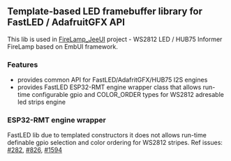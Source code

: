 ## Template-based LED framebuffer library for FastLED / AdafruitGFX API

This lib is used in [FireLamp_JeeUI](https://github.com/vortigont/FireLamp_JeeUI) project - WS2812 LED / HUB75 Informer FireLamp based on EmbUI framework.

### Features
 - provides common API for FastLED/AdafritGFX/HUB75 I2S engines
 - provides FastLED ESP32-RMT engine wrapper class that allows run-time configurable gpio and COLOR_ORDER types for WS2812 adresable led strips engine


### ESP32-RMT engine wrapper
FastLED lib due to templated constructors it does not allows run-time definable gpio selection and color ordering for WS2812 stripes.
Ref issues: [#282](https://github.com/FastLED/FastLED/issues/282), [#826](https://github.com/FastLED/FastLED/issues/826), [#1594](https://github.com/FastLED/FastLED/issues/1594)
